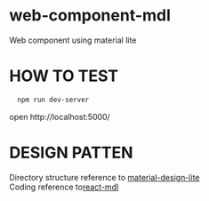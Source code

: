 # web-component-mdl
Web component using material lite

# HOW TO TEST
```sh
  npm run dev-server
```
open http://localhost:5000/

# DESIGN PATTEN
Directory structure reference to [material-design-lite](https://github.com/google/material-design-lite) <br />
Coding reference to[react-mdl](https://github.com/react-mdl/react-mdl)
